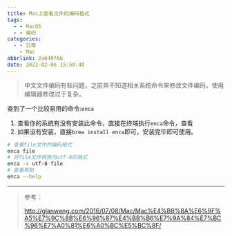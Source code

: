 ```yaml
---
title: Mac上查看文件的编码格式
tags:
  - - MacOS
  - - 编码
categories:
  - - 日常
    - Mac
abbrlink: 2a640f66
date: 2022-02-06 15:58:48
---
```


> 中文文件编码有些问题，之前并不知道相关系统命令来修改文件编码，使用编辑器修改过于复杂。

查到了一个比较易用的命令:`enca`

1. 查看你的系统有没有安装此命令，直接在终端执行`enca`命令，查看
2. 如果没有安装，直接`brew install enca`即可，安装完毕即可使用。

```bash
# 查看file文件的编码格式
enca file 
# 将file文件转换为utf-8的格式
enca -x utf-8 file
# 查看帮助
enca --help
```

---

> 参考：
>
> http://glanwang.com/2016/07/08/Mac/Mac%E4%B8%8A%E6%9F%A5%E7%9C%8B%E6%96%87%E4%BB%B6%E7%9A%84%E7%BC%96%E7%A0%81%E6%A0%BC%E5%BC%8F/

